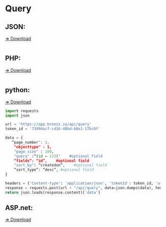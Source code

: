 # Query


## JSON: 
<a href="">=> Download</a>

```javascript

```

## PHP:
<a href="">=> Download</a>

```php

```

## python:
<a href="https://github.com/breezz/breezz-API/blob/master/Query/query-python.py">=> Download</a>

```python
import requests
import json

url = 'https://app.breezz.io/api/query'
token_id = '73994acf-cd16-48bd-b8e1-17bc8f'

data = {
   “page_number": 1,
    "objecttype" : 1,
    "page_size" : 100,
    "query" :“(id = 123)"    #optional field
    “fields”: ”id”,    #optional field
    "sort_by": “createdon”,    #optional field
    “sort_type”: ”desc”, #optional field
}

headers = {'Content-type': 'application/json', 'tokenId': token_id, 'utc_time' : str(1)}
response = requests.post(url + "/api/query", data=json.dumps(data), headers=headers)
return json.loads(response.content)['data']
```

## ASP.net:
<a href="">=> Download</a>

```c#

```
